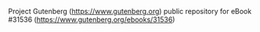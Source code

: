 Project Gutenberg (https://www.gutenberg.org) public repository for eBook #31536 (https://www.gutenberg.org/ebooks/31536)
